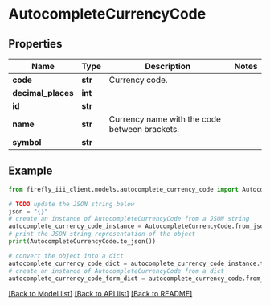 # AutocompleteCurrencyCode


## Properties

Name | Type | Description | Notes
------------ | ------------- | ------------- | -------------
**code** | **str** | Currency code. | 
**decimal_places** | **int** |  | 
**id** | **str** |  | 
**name** | **str** | Currency name with the code between brackets. | 
**symbol** | **str** |  | 

## Example

```python
from firefly_iii_client.models.autocomplete_currency_code import AutocompleteCurrencyCode

# TODO update the JSON string below
json = "{}"
# create an instance of AutocompleteCurrencyCode from a JSON string
autocomplete_currency_code_instance = AutocompleteCurrencyCode.from_json(json)
# print the JSON string representation of the object
print(AutocompleteCurrencyCode.to_json())

# convert the object into a dict
autocomplete_currency_code_dict = autocomplete_currency_code_instance.to_dict()
# create an instance of AutocompleteCurrencyCode from a dict
autocomplete_currency_code_form_dict = autocomplete_currency_code.from_dict(autocomplete_currency_code_dict)
```
[[Back to Model list]](../README.md#documentation-for-models) [[Back to API list]](../README.md#documentation-for-api-endpoints) [[Back to README]](../README.md)


